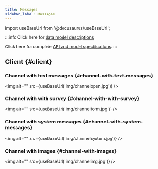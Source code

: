 ```yaml
---
title: Messages
sidebar_label: Messages
---
```

import useBaseUrl from '@docusaurus/useBaseUrl';

:::info
Click here for [data model descriptions](/docs/documentation/models/communication/model_messages)

Click here for complete [API and model specifications](https://www.cotalker.com/swagger/core/?key=woubtjf4olr0t4zgutuwn6scbcm6hd3qh1cgl5obmohpbm3mfublnwcvv67lodgjvd3h86s9ppshtvmf95gepsqh6nizq9liu7f).
:::

## Client {#client}

### Channel with text messages {#channel-with-text-messages}

<img alt="" src={useBaseUrl('img/channelopen.jpg')} />

### Channel with with survey {#channel-with-with-survey}

<img alt="" src={useBaseUrl('img/channelform.jpg')} />

### Channel with system messages {#channel-with-system-messages}

<img alt="" src={useBaseUrl('img/channelsystem.jpg')} />

### Channel with images {#channel-with-images}

<img alt="" src={useBaseUrl('img/channelimg.jpg')} />

